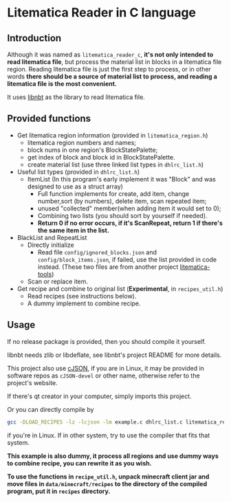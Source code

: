 # Litematica Reader in C language

## Introduction

Although it was named as `litematica_reader_c`, **it's not only intended to read litematica file**, but process the material list in blocks in a litematica file region. Reading litematica file is just the first step to process, or in other words **there should be a source of material list to process, and reading a litematica file is the most convenient.**

It uses [libnbt](https://github.com/djytw/libnbt) as the library to read litematica file.

## Provided functions

 * Get litematica region information (provided in `litematica_region.h`)
   * litematica region numbers and names;
   * block nums in one region's BlockStatePalette;
   * get index of block and block id in BlockStatePalette.
   * create material list (use three linked list types in `dhlrc_list.h`)
 * Useful list types (provided in `dhlrc_list.h`)
   * ItemList (In this program's early implement it was "Block" and was designed to use as a struct array)
      - Full function implements for create, add item, change number,sort (by numbers), delete item, scan repeated item;
      - unused "collected" member(when adding item it would set to 0);
      - Combining two lists (you should sort by yourself if needed).
      - **Return 0 if no error occurs, if it's ScanRepeat, return 1 if there's the same item in the list.**
  * BlackList and RepeatList
    - Directly initialize
      - Read file `config/ignored_blocks.json` and `config/block_items.json`, if failed, use the list provided in code instead.
      (These two files are from another project [litematica-tools](https://github.com/Kikugie/litematica-tools))
    - Scan or replace item.
 * Get recipe and combine to original list (**Experimental**, in `recipes_util.h`)
   - Read recipes (see instructions below).
   - A dummy implement to combine recipe.

## Usage

If no release package is provided, then you should compile it yourself.

libnbt needs zlib or libdeflate, see libnbt's project README for more details.

This project also use [cJSON](https://github.com/DaveGamble/cJSON), if you are in Linux, it may be provided in software repos as `cJSON-devel` or other name, otherwise refer to the project's website.

If there's qt creator in your computer, simply imports this project.

Or you can directly compile by 

```bash
gcc -DLOAD_RECIPES -lz -lcjson -lm example.c dhlrc_list.c litematica_region.c recipe_util.c -o program_name 
```

if you're in Linux. If in other system, try to use the compiler that fits that system.

**This example is also dummy, it process all regions and use dummy ways to combine recipe, you can rewrite it as you wish.**

**To use the functions in `recipe_util.h`, unpack minecraft client jar and move files in `data/minecraft/recipes` to the directory of the compiled program, put it in `recipes` directory.**
